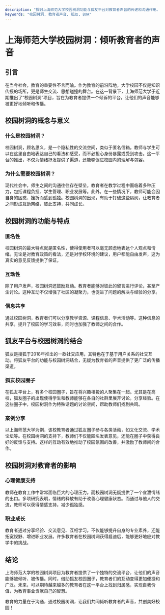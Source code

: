 ```yaml
---
description: "探讨上海师范大学校园树洞功能与狐友平台对教育者声音的传递和沟通作用。"
keywords: "校园树洞, 教育者声音, 狐友, BUA"
---
```

# 上海师范大学校园树洞：倾听教育者的声音

## 引言

在当今社会，教育的重要性不言而喻。作为教育的前沿阵地，大学校园不仅是知识传授的场所，更是师生交流、思想碰撞的舞台。在这一背景下，上海师范大学于近期推出了“校园树洞”项目，旨在为教育者提供一个倾诉的平台，让他们的声音能够被更好地倾听和传播。

## 校园树洞的概念与意义

### 什么是校园树洞？

校园树洞，顾名思义，是一个隐私性的交流空间，类似于匿名信箱。教师与学生可以在这里自由地表达自己的看法和感受，而不必担心身份暴露或受到攻击。这一平台的推出，不仅为情绪抒发提供了渠道，还能够促进校园内的理解与包容。

### 为什么需要校园树洞？

现代社会中，师生之间的沟通往往存在壁垒。教育者在教学过程中面临着多种压力，包括课程负担、学生管理、职业发展等。此外，在一些情况下，教师可能会因自身的困惑、挫折而感到孤独。校园树洞的出现，有助于打破这些隔阂，让教育者之间形成互助网络，彼此支持，共同成长。

## 校园树洞的功能与特点

### 匿名性

校园树洞的最大特点就是匿名性，使得使用者可以毫无顾虑地表达个人观点和情绪。无论是对教育政策的看法，还是对学校环境的建议，用户都能自由发声，这为真实的意见反馈提供了保证。

### 互动性

除了用户发声，校园树洞还鼓励互动。教育者能够对彼此的留言进行评论，甚至产生讨论。这种互动不仅增强了社区的凝聚力，也促进了问题的解决与经验的分享。

### 信息共享

通过校园树洞，教育者们可以分享教学资源、课程信息、学术活动等。这种信息的共享，提升了校园的学习效率，同时也加强了教师之间的合作。

## 狐友平台与校园树洞的结合

狐友是搜狐于2018年推出的一款社交应用，其特色在于基于用户关系的社交互动。将狐友平台的功能与校园树洞结合，无疑为教育者的声音提供了更广泛的传播渠道。

### 狐友校园圈子

在狐友平台上，有多个校园圈子，旨在将兴趣相投的人聚集在一起。尤其是在高校，狐友圈子的出现使得学生和教师能够在各自的社群里展开讨论，分享经验。在这些圈子中，校园树洞作为特殊话题的讨论空间，帮助教师们找到共鸣。

### 案例分享

以上海师范大学为例，该校教育者通过狐友圈子参与各类活动，如文化交流、学术论坛等。在校园树洞的支持下，教师们不仅能匿名发表意见，还能在圈子中获得良好的反馈与支持。这样的互动有效地推动了校园氛围的改善，并激励了教师间的合作。

## 校园树洞对教育者的影响

### 心理健康支持

教师在教育工作中常常面临巨大的心理压力，而校园树洞无疑提供了一个宣泄情绪的出口。多项研究表明，情绪的释放有助于改善心理健康状态。而通过与他人的交流，教师可以获得情感支持，减少孤独感。

### 职业成长 

教育者通过分享经验、交流意见、互相学习，不仅能够提升自身的专业素养，还能拓宽视野、增进职业发展。许多教育者在校园树洞获得启迪后，能够更好地应对教学中的挑战。

## 结论

上海师范大学的校园树洞项目为教育者提供了一个独特的交流平台，让他们的声音能够被倾听、被传播。同时，借助狐友校园圈子，教育者们的互动变得更加便捷和广泛。未来，可以期待越来越多的教育者在这一平台上找到归属感，实现自我价值，为教育事业贡献自己的智慧。

教育的力量在于沟通，通过校园树洞，让我们共同倾听教育者的声音，共创美好校园！
